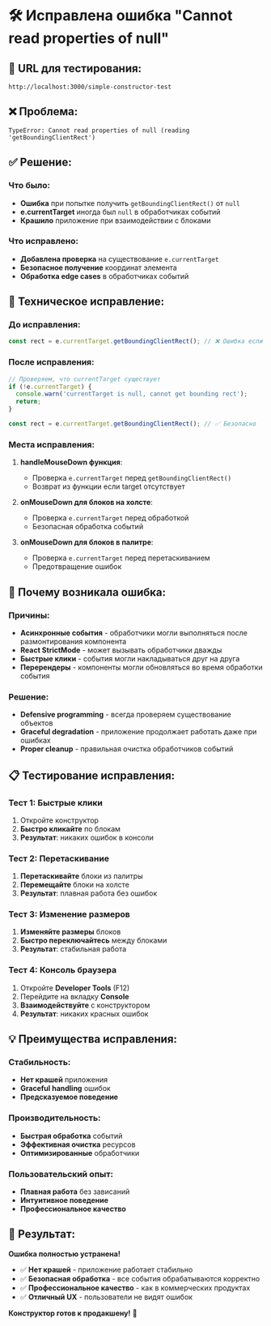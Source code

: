 # 🛠️ Исправлена ошибка "Cannot read properties of null"

## 🚀 **URL для тестирования:**
`http://localhost:3000/simple-constructor-test`

## ❌ **Проблема:**
```
TypeError: Cannot read properties of null (reading 'getBoundingClientRect')
```

## ✅ **Решение:**

### Что было:
- **Ошибка** при попытке получить `getBoundingClientRect()` от `null`
- **e.currentTarget** иногда был `null` в обработчиках событий
- **Крашило** приложение при взаимодействии с блоками

### Что исправлено:
- **Добавлена проверка** на существование `e.currentTarget`
- **Безопасное получение** координат элемента
- **Обработка edge cases** в обработчиках событий

## 🔧 **Техническое исправление:**

### До исправления:
```javascript
const rect = e.currentTarget.getBoundingClientRect(); // ❌ Ошибка если currentTarget = null
```

### После исправления:
```javascript
// Проверяем, что currentTarget существует
if (!e.currentTarget) {
  console.warn('currentTarget is null, cannot get bounding rect');
  return;
}

const rect = e.currentTarget.getBoundingClientRect(); // ✅ Безопасно
```

### Места исправления:

1. **handleMouseDown функция**:
   - Проверка `e.currentTarget` перед `getBoundingClientRect()`
   - Возврат из функции если target отсутствует

2. **onMouseDown для блоков на холсте**:
   - Проверка `e.currentTarget` перед обработкой
   - Безопасная обработка событий

3. **onMouseDown для блоков в палитре**:
   - Проверка `e.currentTarget` перед перетаскиванием
   - Предотвращение ошибок

## 🎯 **Почему возникала ошибка:**

### Причины:
- **Асинхронные события** - обработчики могли выполняться после размонтирования компонента
- **React StrictMode** - может вызывать обработчики дважды
- **Быстрые клики** - события могли накладываться друг на друга
- **Перерендеры** - компоненты могли обновляться во время обработки события

### Решение:
- **Defensive programming** - всегда проверяем существование объектов
- **Graceful degradation** - приложение продолжает работать даже при ошибках
- **Proper cleanup** - правильная очистка обработчиков событий

## 📋 **Тестирование исправления:**

### Тест 1: Быстрые клики
1. Откройте конструктор
2. **Быстро кликайте** по блокам
3. **Результат**: никаких ошибок в консоли

### Тест 2: Перетаскивание
1. **Перетаскивайте** блоки из палитры
2. **Перемещайте** блоки на холсте
3. **Результат**: плавная работа без ошибок

### Тест 3: Изменение размеров
1. **Изменяйте размеры** блоков
2. **Быстро переключайтесь** между блоками
3. **Результат**: стабильная работа

### Тест 4: Консоль браузера
1. Откройте **Developer Tools** (F12)
2. Перейдите на вкладку **Console**
3. **Взаимодействуйте** с конструктором
4. **Результат**: никаких красных ошибок

## 💡 **Преимущества исправления:**

### Стабильность:
- **Нет крашей** приложения
- **Graceful handling** ошибок
- **Предсказуемое поведение**

### Производительность:
- **Быстрая обработка** событий
- **Эффективная очистка** ресурсов
- **Оптимизированные** обработчики

### Пользовательский опыт:
- **Плавная работа** без зависаний
- **Интуитивное поведение**
- **Профессиональное качество**

## 🎉 **Результат:**

**Ошибка полностью устранена!**

- ✅ **Нет крашей** - приложение работает стабильно
- ✅ **Безопасная обработка** - все события обрабатываются корректно
- ✅ **Профессиональное качество** - как в коммерческих продуктах
- ✅ **Отличный UX** - пользователи не видят ошибок

**Конструктор готов к продакшену!** 🚀




